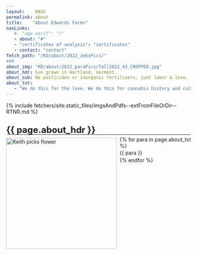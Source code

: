 ```yaml
---
layout:    BASE
permalink: about
title:    "About Edwards Farms"
navLinks:
   #- "age verif": "/"
   - about: "#"
   - "certificates of analysis": "certificates"
   - contact: "contact"
fetch_path: "/KD/about/2022_zebsPics/"
###
about_img: "KD/about/2022_paraPics/fall2022_43_CROPPED.jpg"
about_hdr: Sun grown in Hartland, Vermont.
about_sub: No pesticides or inorganic fertilizers, just labor & love.
about_txt:
   - "We do this for the love. We do this for cannabis history and culture. At Edward's our plants are grown from seed under the open sun, the way nature intended. Proudly grown on the same hill in the Green Mountains I was raised on. For this, we give thanks."
---
```


<style type="text/css">
  .aboutWrap img{
    float: left;
    margin: 4px 8px 0px 0px;
    /*margin-bottom: 30px;*/
  }
  .aboutWrap p{
    margin: 0px 0px 8px 0px;
    padding: 0px;
    line-height: 1.35rem;
  }
  .aboutWrap p:last-child {
    margin: 0px;
  }
  .aboutWrap h3 {
    margin-bottom: 0px;
    padding-bottom: 0px;
    font-size: 1.5rem;
  }
  hr{
    margin: .25rem;
  }
  .aboutWrap.hdr,.aboutWrap.sub {
    margin-bottom: 0px;
    padding-bottom: 0px;
    text-align: left;
    line-height: 1rem;
  }
  .topWrap{
    height: 100%;
    min-height: 260px;
  }

  .carouselWrap{
    height: 100%;
  }
</style>

{% include fetchers/site.static_files/imgsAndPdfs--extFromFileOrDir--RTNR.md %}

<div class="topWrap">
  <div class="aboutWrap hdr">
    <h3> {{ page.about_hdr }}</h3>
  </div>
  <div class="aboutWrap sub">
    <!-- <h5> {{ page.about_sub }}</h5> -->
    <hr>
  </div>
  <div class="aboutWrap">
    <img class src="{{ page.about_img | relative_url }}" alt="Keith picks flower" width="300" height="">
    {% for para in page.about_txt %}
     <p>{{ para }}</p>
    {% endfor %}
  </div>
</div>

<div class="carouselWrap">
  <div id="caroIndic" class="carousel slide">
   <div class="carousel-indicators">
 {% for IMG in sortedImgAndPdfArr %}
   {% assign slideIdxr = forloop.index %}
   {% assign indicIdxr = slideIdxr | minus:1 %}
   {% if forloop.index == 1 %}
     <button type="button" data-bs-target="#caroIndic" data-bs-slide-to="{{indicIdxr}}" class="active" aria-current="true" aria-label="Slide {{slideIdxr}}"></button>
   {% else %}
     <button type="button" data-bs-target="#caroIndic" data-bs-slide-to="{{indicIdxr}}" aria-label="Slide {{slideIdxr}}"></button>
   {% endif %}
 {% endfor %}
   </div>
   <div class="carousel-inner">
 {% for IMG in sortedImgAndPdfArr %}
   {% if forloop.index == 1 %}
     <div class="carousel-item active">
       <img src="{{IMG.path | relative_url}}" class="d-block w-100" alt="ERROR fecthing img @ {{IMG.path}}">
     </div>
   {% else %}
     <div class="carousel-item">
       <img src="{{IMG.path | relative_url}}" class="d-block w-100" alt="ERROR fecthing img @ {{IMG.path}}">
     </div>
   {% endif %}
 {% endfor %}
   </div>
   <button class="carousel-control-prev" type="button" data-bs-target="#caroIndic" data-bs-slide="prev">
     <span class="carousel-control-prev-icon" aria-hidden="true"></span>
     <span class="visually-hidden">Previous</span>
   </button>
   <button class="carousel-control-next" type="button" data-bs-target="#caroIndic" data-bs-slide="next">
     <span class="carousel-control-next-icon" aria-hidden="true"></span>
     <span class="visually-hidden">Next</span>
   </button>
  </div>
</div>
